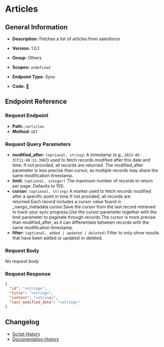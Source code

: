 # Articles

## General Information

- **Description:** Fetches a list of articles from salesforce

- **Version:** 1.0.1
- **Group:** Others
- **Scopes:** `undefined`
- **Endpoint Type:** Sync
- **Code:** [🔗](https://github.com/NangoHQ/integration-templates/tree/main/integrations/salesforce-sandbox/syncs/articles.ts)


## Endpoint Reference

### Request Endpoint

- **Path:** `/articles`
- **Method:** `GET`

### Request Query Parameters

- **modified_after:** `(optional, string)` A timestamp (e.g., `2023-05-31T11:46:13.390Z`) used to fetch records modified after this date and time. If not provided, all records are returned. The modified_after parameter is less precise than cursor, as multiple records may share the same modification timestamp.
- **limit:** `(optional, integer)` The maximum number of records to return per page. Defaults to 100.
- **cursor:** `(optional, string)` A marker used to fetch records modified after a specific point in time.If not provided, all records are returned.Each record includes a cursor value found in _nango_metadata.cursor.Save the cursor from the last record retrieved to track your sync progress.Use the cursor parameter together with the limit parameter to paginate through records.The cursor is more precise than modified_after, as it can differentiate between records with the same modification timestamp.
- **filter:** `(optional, added | updated | deleted)` Filter to only show results that have been added or updated or deleted.

### Request Body

_No request body_

### Request Response

```json
{
  "id": "<string>",
  "title": "<string>",
  "content": "<string>",
  "last_modified_date": "<string>"
}
```

## Changelog

- [Script History](https://github.com/NangoHQ/integration-templates/commits/main/integrations/salesforce-sandbox/syncs/articles.ts)
- [Documentation History](https://github.com/NangoHQ/integration-templates/commits/main/integrations/salesforce-sandbox/syncs/articles.md)

<!-- END  GENERATED CONTENT -->

